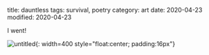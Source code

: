 title: dauntless
tags: survival, poetry
category: art
date: 2020-04-23 
modified: 2020-04-23

I went!

![untitled]({static}/images/dauntless.png){: width=400 style="float:center; padding:16px"}    
